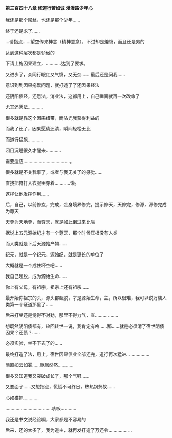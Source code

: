 #### 第三百四十八章 修道行苦如诚 漫漫路少年心

我还是那个屌丝，也还是那个少年……

终于还是求了……

…请指点……望空传来神念（精神意念），不过却是羞愤，而且还是男的

达到这种层次都是骄傲的

下请上施因果建立，…………达到了要求。

又进步了，众同行眼红又气愤，又无奈……
最后还是问我……

意识到到因果拖累问题，就打造了了还因果经法

还阴阳债经，还愿法，消业法，这都用上，自己瞬间就再一次改命了

尤其还愿法…………

很多就是靠这个因果纽带，而沾光我获得利益的

而我了还了，因果愿债还清，瞬间轻松无比

而道行猛飙…………

闭目沉睡很久才醒来…………

需要适应………………………………。


很多就是不关我事了，或者与我无关了的感觉……

直接把符打入衣服里穿着…………懒。

这样让他发挥作用……

后，自己，以前修玄，完成，金身境界修完，提示修天，天修完，修源，源修完成为尊天

天尊为天地尊，而尊天，就是如此倒过来比喻

据说上五元源始纪才有一个尊天，那个时候压根没有人类

而人类就是下后天源始产物……

纪元，就是一个纪元，源始纪，就是更长的单位了

大概就是一个成住坏空吧……

我自己超脱，成为源始生命……

你上有父母，有祖宗，祖宗上还有祖宗……

最开始你祖宗的头，源头都超脱，才是源始生命，主，所以很难，我可以说万族人类第一个证道那里了……


后来打坐还是觉得不对劲，那里不得力气，查………………

想既然阴阳债都有，轮回转世一说，我肯定有咯……那……就是必须清了宿世阴债因果？还债？……

必须实验，坐不下去了的……

最终打造了法，用上，宿世因果债业全部还完，道行再次猛进………………


简直如云如雾……飘飘然然…………

很多又知道我又突破成长了，那个气呀……

又要面子……又想指点，慌慌不可终日，热热锅蚂蚁……

心如猫抓…………


………………………………咳咳…………

我还是书文说经验啊，大家都是不容易的


后来，还的太多了，我为道主，就再发打造了万还令………………

